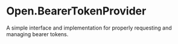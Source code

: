 # Open.BearerTokenProvider
A simple interface and implementation for properly requesting and managing bearer tokens.

